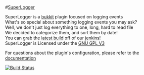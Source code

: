 #[SuperLogger](https://dev.bukkit.org/)

SuperLogger is a [bukkit](http://bukkit.org/) plugin focused on logging events  
What's so special about something logging events you may ask?  
Well, we don't just log everything to one, long, hard to read file  
We decided to categorize them, and sort them by date!  
You can grab the [latest build](http://ci.notoriousdev.com/job/SuperLogger/lastSuccessfulBuild/artifact/target/SuperLogger-v1.6.jar) off of our [jenkins](http://ci.notoriousdev.com/job/SuperLogger/)!  
SuperLogger is Licensed under the [GNU GPL V3](http://www.gnu.org/licenses/gpl.txt)

For questions about the plugin's configuration, please refer to the [documentation](https://github.com/zack6849/SuperLogger/wiki)

[![Build Status](http://ci.ndev.me/job/SuperLogger/badge/icon)](http://ci.ndev.me/job/SuperLogger/)
